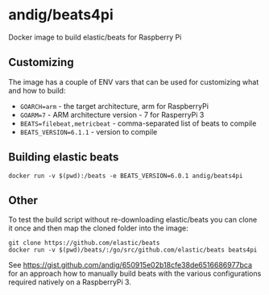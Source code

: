 # andig/beats4pi

Docker image to build elastic/beats for Raspberry Pi

## Customizing

The image has a couple of ENV vars that can be used for customizing what and how to build:

  - `GOARCH=arm` - the target architecture, arm for RaspberryPi
  - `GOARM=7` - ARM architecture version - 7 for RasperryPi 3
  - `BEATS=filebeat,metricbeat` - comma-separated list of beats to compile
  - `BEATS_VERSION=6.1.1` - version to compile

## Building elastic beats

    docker run -v $(pwd):/beats -e BEATS_VERSION=6.0.1 andig/beats4pi
    
## Other

To test the build script without re-downloading elastic/beats you can clone it once and then map the cloned folder into the image:

    git clone https://github.com/elastic/beats
    docker run -v $(pwd)/beats/:/go/src/github.com/elastic/beats beats4pi

See https://gist.github.com/andig/650915e02b18cfe38de6516686977bca for an approach how to manually build beats with the various configurations required natively on a RaspberryPi 3.
